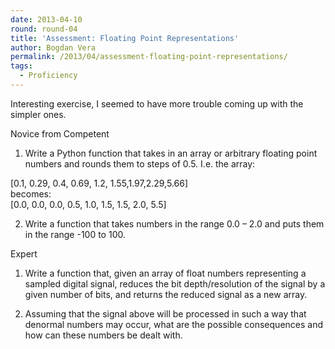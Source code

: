 ```yaml
---
date: 2013-04-10
round: round-04
title: 'Assessment: Floating Point Representations'
author: Bogdan Vera
permalink: /2013/04/assessment-floating-point-representations/
tags:
  - Proficiency
---
```

Interesting exercise, I seemed to have more trouble coming up with the simpler ones.

Novice from Competent

1) Write a Python function that takes in an array or arbitrary floating point numbers and rounds them to steps of 0.5. I.e. the array:

[0.1, 0.29, 0.4, 0.69, 1.2, 1.55,1.97,2.29,5.66]  
becomes:  
[0.0, 0.0, 0.0, 0.5, 1.0, 1.5, 1.5, 2.0, 5.5]

2) Write a function that takes numbers in the range 0.0 &#8211; 2.0 and puts them in the range -100 to 100.

Expert

1) Write a function that, given an array of float numbers representing a sampled digital signal, reduces the bit depth/resolution of the signal by a given number of bits, and returns the reduced signal as a new array.

2) Assuming that the signal above will be processed in such a way that denormal numbers may occur, what are the possible consequences and how can these numbers be dealt with.
